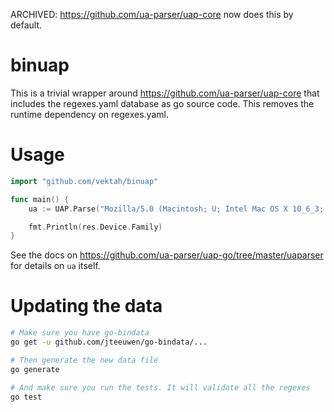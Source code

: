 ARCHIVED: https://github.com/ua-parser/uap-core now does this by default.

binuap
======

This is a trivial wrapper around https://github.com/ua-parser/uap-core
that includes the regexes.yaml database as go source code. This removes
the runtime dependency on regexes.yaml.


Usage
=====
```go
import "github.com/vektah/binuap"

func main() {
	ua := UAP.Parse("Mozilla/5.0 (Macintosh; U; Intel Mac OS X 10_6_3; en-us; Silk/1.1.0-80) AppleWebKit/533.16 (KHTML, like Gecko) Version/5.0 Safari/533.16 Silk-Accelerated=true")

	fmt.Println(res.Device.Family)
}
```

See the docs on https://github.com/ua-parser/uap-go/tree/master/uaparser for
details on `ua` itself.


Updating the data
=================

```bash
# Make sure you have go-bindata
go get -u github.com/jteeuwen/go-bindata/...

# Then generate the new data file
go generate

# And make sure you run the tests. It will validate all the regexes
go test
```
